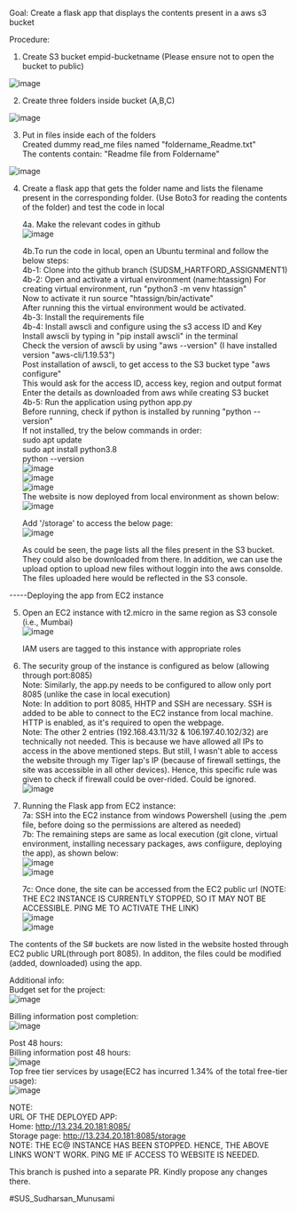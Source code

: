 Goal:
Create a flask app that displays the contents present in a aws s3 bucket  

Procedure:  

1. Create S3 bucket empid-bucketname (Please ensure not to open the bucket to public)  
    
![image](https://user-images.githubusercontent.com/82586609/115119072-4251de00-9fc4-11eb-8b55-3368a9c10939.png)
  
2. Create three folders inside bucket (A,B,C)  
  
![image](https://user-images.githubusercontent.com/82586609/115119112-66adba80-9fc4-11eb-89cd-4e9fc3f79024.png)
  
3. Put in files inside each of the folders  
    Created dummy read_me files named "foldername_Readme.txt"  
    The contents contain: "Readme file from Foldername"  
   
![image](https://user-images.githubusercontent.com/82586609/115119186-b3919100-9fc4-11eb-8d2a-81cd0ce0ff62.png)
  
4. Create a flask app that gets the folder name and lists the filename present in the corresponding folder. (Use Boto3 for reading the contents of the folder) and test the code in local  
    
    4a. Make the relevant codes in github  
    ![image](https://user-images.githubusercontent.com/82586609/115119273-2bf85200-9fc5-11eb-8ce7-29b2515b866d.png)  
    
    4b.To run the code in local, open an Ubuntu terminal and follow the below steps:  
        4b-1: Clone into the github branch (SUDSM_HARTFORD_ASSIGNMENT1)  
        4b-2: Open and activate a virtual environment (name:htassign) 
                For creating virtual environment, run "python3 -m venv htassign"  
                Now to activate it run source "htassign/bin/activate"  
                After running this the virtual environment would be activated.  
        4b-3: Install the requirements file  
        4b-4: Install awscli and configure using the s3 access ID and Key  
                Install awscli by typing in "pip install awscli" in the terminal  
                Check the version of awscli by using "aws --version" (I have installed version "aws-cli/1.19.53")  
                Post installation of awscli, to get access to the S3 bucket type "aws configure"  
                This would ask for the access ID, access key, region and output format  
                Enter the details as downloaded from aws while creating S3 bucket  
        4b-5: Run the application using python app.py  
                Before running, check if python is installed by running "python --version"  
                If not installed, try the below commands in order:  
                sudo apt update  
                sudo apt install python3.8  
                python --version  
        ![image](https://user-images.githubusercontent.com/82586609/115176836-82f84700-a0eb-11eb-81b3-1fba284c1971.png)  
        ![image](https://user-images.githubusercontent.com/82586609/115176862-91def980-a0eb-11eb-9a2d-35e615826277.png)  
        ![image](https://user-images.githubusercontent.com/82586609/115176884-9e635200-a0eb-11eb-9563-95b573dce09e.png)            
    The website is now deployed from local environment as shown below:  
    ![image](https://user-images.githubusercontent.com/82586609/115119488-35ce8500-9fc6-11eb-836d-5718dc879cf6.png)  
  
    Add '/storage' to access the below page:  
    ![image](https://user-images.githubusercontent.com/82586609/115119507-4ed73600-9fc6-11eb-8dfd-630dfe12475a.png)  
  
    As could be seen, the page lists all the files present in the S3 bucket. They could also be downloaded from there. In addition, we can use the upload option to upload new files without loggin into the aws consolde. The files uploaded here would be reflected in the S3 console.  
    
    
-----Deploying the app from EC2 instance  

5. Open an EC2 instance with t2.micro in the same region as S3 console (i.e., Mumbai)  
    ![image](https://user-images.githubusercontent.com/82586609/115119586-ce650500-9fc6-11eb-99af-8dff52766e23.png)  
  
    IAM users are tagged to this instance with appropriate roles  
  
6. The security group of the instance is configured as below (allowing through port:8085)  
    Note: Similarly, the app.py needs to be configured to allow only port 8085 (unlike the case in local execution)    
    Note: In addition to port 8085, HHTP and SSH are necessary. SSH is added to be able to connect to the EC2 instance from local machine. HTTP is enabled, as it's required to open the webpage.  
    Note: The other 2 entries (192.168.43.11/32 & 106.197.40.102/32) are technically not needed. This is because we have allowed all IPs to access in the above mentioned  steps. But still, I wasn't able to access the website through my Tiger lap's IP (because of firewall settings, the site was accessible in all other devices). Hence, this specific rule was given to check if firewall could be over-rided. Could be ignored.  
    ![image](https://user-images.githubusercontent.com/82586609/115119620-02d8c100-9fc7-11eb-9c65-286779d30d55.png)  
  
7. Running the Flask app from EC2 instance:  
    7a: SSH into the EC2 instance from windows Powershell (using the .pem file, before doing so the permissions are altered as needed)  
    7b: The remaining steps are same as local execution (git clone, virtual environment, installing necessary packages, aws confiigure, deploying the app), as shown below:  
    ![image](https://user-images.githubusercontent.com/82586609/115119716-724eb080-9fc7-11eb-829b-53a0b6770365.png)  
    ![image](https://user-images.githubusercontent.com/82586609/115119806-e4bf9080-9fc7-11eb-917f-8c42e5b7d51b.png)  
      
    7c: Once done, the site can be accessed from the EC2 public url (NOTE: THE EC2 INSTANCE IS CURRENTLY STOPPED, SO IT MAY NOT BE ACCESSIBLE. PING ME TO ACTIVATE THE LINK)  
    ![image](https://user-images.githubusercontent.com/82586609/115119847-19cbe300-9fc8-11eb-992d-742d0c8bd89e.png)  
    ![image](https://user-images.githubusercontent.com/82586609/115119852-1f292d80-9fc8-11eb-9e77-994e11a45015.png)  
      
The contents of the S# buckets are now listed in the website hosted through EC2 public URL(through port 8085). In additon, the files could be modified (added, downloaded) using the app.  
  
Additional info:  
Budget set for the project:  
![image](https://user-images.githubusercontent.com/82586609/115120043-f2c1e100-9fc8-11eb-9f5a-560a20b440f7.png)  
  
Billing information post completion:  
![image](https://user-images.githubusercontent.com/82586609/115120074-26047000-9fc9-11eb-89fa-a229bbc7480f.png)  

Post 48 hours:  
Billing  information post 48 hours:  
 ![image](https://user-images.githubusercontent.com/82586609/115176331-88a15d00-a0ea-11eb-9e15-7bd7ae640fa6.png)    
Top free tier services by usage(EC2 has incurred 1.34% of the total free-tier usage):  
![image](https://user-images.githubusercontent.com/82586609/115176579-049ba500-a0eb-11eb-9dc5-0c68e6b2f1c1.png)

NOTE:  
URL OF THE DEPLOYED APP:   
Home: http://13.234.20.181:8085/  
Storage page: http://13.234.20.181:8085/storage  
NOTE: THE EC@ INSTANCE HAS BEEN STOPPED. HENCE, THE ABOVE LINKS WON'T WORK. PING ME IF ACCESS TO WEBSITE IS NEEDED.  
  
This branch is pushed into a separate PR. Kindly propose any changes there.  
   
#SUS_Sudharsan_Munusami
